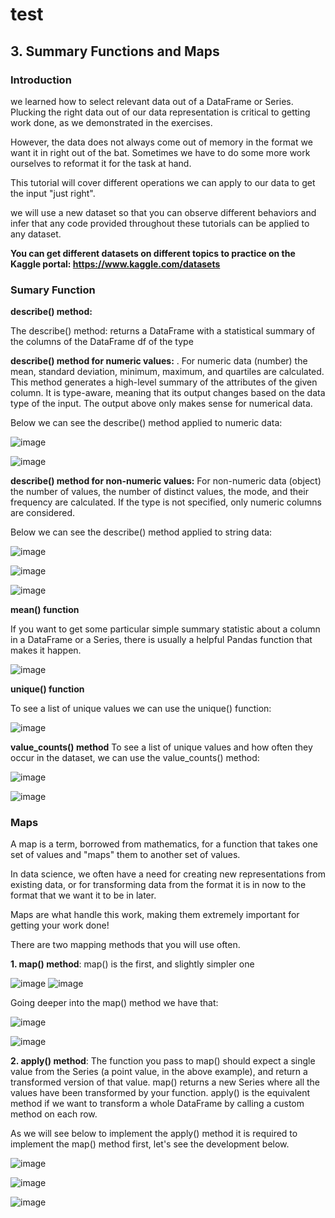 # test

## **3. Summary Functions and Maps**

### **Introduction**

we learned how to select relevant data out of a DataFrame or Series. Plucking the right data out of our data representation is critical to getting work done, as we demonstrated in the exercises.

However, the data does not always come out of memory in the format we want it in right out of the bat. Sometimes we have to do some more work ourselves to reformat it for the task at hand. 

This tutorial will cover different operations we can apply to our data to get the input "just right".

we will use a new dataset so that you can observe different behaviors and infer that any code provided throughout these tutorials can be applied to any dataset.

**You can get different datasets on different topics to practice on the Kaggle portal: https://www.kaggle.com/datasets**


### **Sumary Function**

**describe() method:**

The describe() method: returns a DataFrame with a statistical summary of the columns of the DataFrame df of the type


**describe() method for numeric values:** . For numeric data (number) the mean, standard deviation, minimum, maximum, and quartiles are calculated. This method generates a high-level summary of the attributes of the given column. It is type-aware, meaning that its output changes based on the data type of the input. The output above only makes sense for numerical data.

Below we can see the describe() method applied to numeric data:

![image](https://github.com/CLAREISMO/test/assets/63759427/289faa50-8e29-4c90-bfff-dc030d44e5fe)

![image](https://github.com/CLAREISMO/test/assets/63759427/ba6c869f-de48-4f6f-a31d-d57cfad90d92)


**describe() method for non-numeric values:** For non-numeric data (object) the number of values, the number of distinct values, the mode, and their frequency are calculated. If the type is not specified, only numeric columns are considered. 

Below we can see the describe() method applied to string data:

![image](https://github.com/CLAREISMO/test/assets/63759427/18f00235-934c-4d8e-93d7-1a1686846314)

![image](https://github.com/CLAREISMO/test/assets/63759427/d8af7196-77cf-4a3f-a812-dbdca59c5e75)

![image](https://github.com/CLAREISMO/test/assets/63759427/701f1d5a-be72-491b-af4e-ce54e634db77)




**mean() function**

If you want to get some particular simple summary statistic about a column in a DataFrame or a Series, there is usually a helpful Pandas function that makes it happen.

![image](https://github.com/CLAREISMO/test/assets/63759427/98a03d1e-1bf0-4d17-88ad-686ae1a788a1)


**unique() function**

To see a list of unique values we can use the unique() function:

![image](https://github.com/CLAREISMO/test/assets/63759427/4ddce6a4-e628-4bd4-84e7-eade13986739)


**value_counts() method**
To see a list of unique values and how often they occur in the dataset, we can use the value_counts() method:

![image](https://github.com/CLAREISMO/test/assets/63759427/1e195f53-dc86-4e15-875f-082ff38380cc)

![image](https://github.com/CLAREISMO/test/assets/63759427/36d4f2b1-c5eb-4091-bbdd-de218f645fa3)


### **Maps**

A map is a term, borrowed from mathematics, for a function that takes one set of values and "maps" them to another set of values. 

In data science, we often have a need for creating new representations from existing data, or for transforming data from the format it is in now to the format that we want it to be in later. 

Maps are what handle this work, making them extremely important for getting your work done!

There are two mapping methods that you will use often.


**1. map() method**: map() is the first, and slightly simpler one

![image](https://github.com/CLAREISMO/test/assets/63759427/03f880fe-19e4-4273-b90b-32fd21fb0db4)
![image](https://github.com/CLAREISMO/test/assets/63759427/4c99a60c-187e-4ee9-8c6f-b99e29f81687)


Going deeper into the map() method we have that:

![image](https://github.com/CLAREISMO/test/assets/63759427/d0f1bb60-d6e3-4955-9d74-ac27fa69123c)

![image](https://github.com/CLAREISMO/test/assets/63759427/d65c7d74-f377-47de-9148-04d98b3680a7)


**2. apply() method**: The function you pass to map() should expect a single value from the Series (a point value, in the above example), and return a transformed version of that value. map() returns a new Series where all the values have been transformed by your function.
apply() is the equivalent method if we want to transform a whole DataFrame by calling a custom method on each row.

As we will see below to implement the apply() method it is required to implement the map() method first, let's see the development below.

![image](https://github.com/CLAREISMO/test/assets/63759427/213db147-bf27-4851-a4d1-4f9f4d3129dd)

![image](https://github.com/CLAREISMO/test/assets/63759427/e158d6a9-bea9-4838-81f7-467ca397d445)

![image](https://github.com/CLAREISMO/test/assets/63759427/f4f413db-211b-45da-884b-f7e11689f6c8)









































































































































































